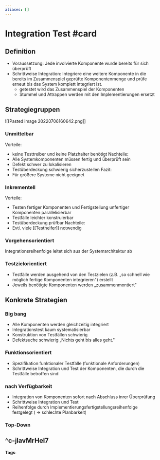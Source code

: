 ```yaml
---
aliases: []
---
```


# Integration Test #card
## Definition
- Voraussetzung: Jede involvierte Komponente wurde bereits für sich überprüft 
- Schrittweise Integration: Integriere eine weitere Komponente in die bereits im Zusammenspiel geprüfte Komponentenmenge und prüfe erneut bis das System komplett integriert ist.
	- getestet wird das Zusammenspiel der Komponenten
	- Stummel und Attrappen werden mit den Implementierungen ersetzt
## Strategiegruppen
![[Pasted image 20220706160642.png]]
### Unmittelbar
Vorteile:
- keine Testtreiber und keine Platzhalter benötigt 
Nachteile:
- Alle Systemkomponenten müssen fertig und überprüft sein
- Defekt schwer zu lokalisieren
- Testüberdeckung schwierig sicherzustellen
Fazit:
- Für größere Systeme nicht geeignet
### Inkrementell
Vorteile:
- Testen fertiger Komponenten und Fertigstellung unfertiger Komponenten parallelisierbar
- Testfälle leichter konstruierbar
- Testüberdeckung prüfbar
Nachteile:
- Evtl. viele [[Testhelfer]] notwendig
### Vorgehensorientiert
Integrationsreihenfolge leitet sich aus der
Systemarchitektur ab
### Testzielorientiert
- Testfälle werden ausgehend von den Testzielen (z.B. „so schnell wie möglich fertige Komponenten integrieren") erstellt
- Jeweils benötigte Komponenten werden „zusammenmontiert"
## Konkrete Strategien
### Big bang
- Alle Komponenten werden gleichzeitig integriert
- Integrationstest kaum systematisierbar
- Konstruktion von Testfällen schwierig
- Defektsuche schwierig
„Nichts geht bis alles geht."
### Funktionsorientiert
- Spezifikation funktionaler Testfälle (funktionale Anforderungen)
- Schrittweise Integration und Test der Komponenten, die durch die Testfälle betroffen sind
### nach Verfügbarkeit
- Integration von Komponenten sofort nach Abschluss inrer Überprüfung
- Schrittweise Integration und Test
- Reihenfolge durch Implementierungsfertigstellungsreihenfolge festgelegt ( $\rightarrow$ schlechte Planbarkeit)
### Top-Down

^c-jlavMrHeI7
---
**Tags**: